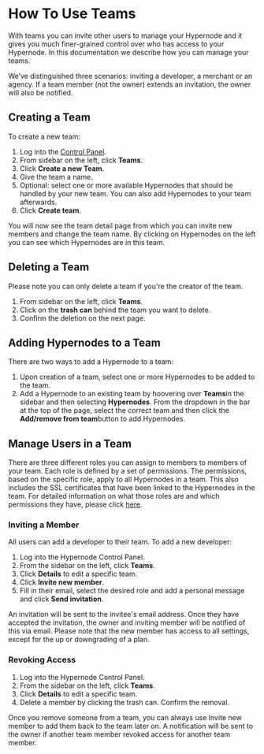 <!-- source: https://support.hypernode.com/en/services/control-panel/how-to-use-teams/ -->
# How To Use Teams

With teams you can invite other users to manage your Hypernode and it gives you much finer-grained control over who has access to your Hypernode. In this documentation we describe how you can manage your teams.

We’ve distinguished three scenarios: inviting a developer, a merchant or an agency. If a team member (not the owner) extends an invitation, the owner will also be notified.


Creating a Team
---------------

To create a new team:

1. Log into the [Control Panel](https://my.hypernode.com).
2. From sidebar on the left, click **Teams**.
3. Click **Create a new Team**.
4. Give the team a name.
5. Optional: select one or more available Hypernodes that should be handled by your new team. You can also add Hypernodes to your team afterwards.
6. Click **Create team**.

You will now see the team detail page from which you can invite new members and change the team name. By clicking on Hypernodes on the left you can see which Hypernodes are in this team.

Deleting a Team
---------------

Please note you can only delete a team if you're the creator of the team.

1. From sidebar on the left, click **Teams**.
2. Click on the **trash can** behind the team you want to delete.
3. Confirm the deletion on the next page.

Adding Hypernodes to a Team
---------------------------

There are two ways to add a Hypernode to a team:

1. Upon creation of a team, select one or more Hypernodes to be added to the team.
2. Add a Hypernode to an existing team by hoovering over **Teams**in the sidebar and then selecting **Hypernodes**. From the dropdown in the bar at the top of the page, select the correct team and then click the **Add/remove from team**button to add Hypernodes.

Manage Users in a Team
----------------------

There are three different roles you can assign to members to members of your team. Each role is defined by a set of permissions. The permissions, based on the specific role, apply to all Hypernodes in a team. This also includes the SSL certificates that have been linked to the Hypernodes in the team. For detailed information on what those roles are and which permissions they have, please click [here](https://support.hypernode.com/en/services/control-panel/user-roles-and-permissions-on-hypernodes-control-panel).

### Inviting a Member

All users can add a developer to their team. To add a new developer:

1. Log into the Hypernode Control Panel.
2. From the sidebar on the left, click **Teams**.
3. Click **Details** to edit a specific team.
4. Click **Invite new member**.
5. Fill in their email, select the desired role and add a personal message and click **Send invitation**.

An invitation will be sent to the invitee's email address. Once they have accepted the invitation, the owner and inviting member will be notified of this via email. Please note that the new member has access to all settings, except for the up or downgrading of a plan.

### Revoking Access

1. Log into the Hypernode Control Panel.
2. From the sidebar on the left, click **Teams**.
3. Click **Details** to edit a specific team.
4. Delete a member by clicking the trash can. Confirm the removal.

Once you remove someone from a team, you can always use Invite new member to add them back to the team later on. A notification will be sent to the owner if another team member revoked access for another team member.
